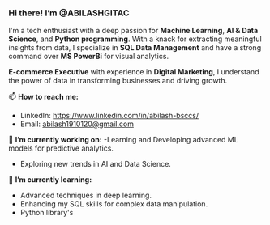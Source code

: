 ### Hi there!  I’m @ABILASHGITAC

I'm a tech enthusiast with a deep passion for **Machine Learning**, **AI & Data Science**, and **Python programming**. With a knack for extracting meaningful insights from data, I specialize in **SQL Data Management** and have a strong command over **MS PowerBi** for visual analytics.

**E-commerce Executive** with experience in **Digital Marketing**, I understand the power of data in transforming businesses and driving growth.

📫 **How to reach me:**
- LinkedIn: https://www.linkedin.com/in/abilash-bsccs/
- Email: abilash1910120@gmail.com

🔭 **I’m currently working on:**
-Learning and Developing advanced ML models for predictive analytics.
- Exploring new trends in AI and Data Science.

🌱 **I’m currently learning:**
- Advanced techniques in deep learning.
- Enhancing my SQL skills for complex data manipulation.
- Python library's 
